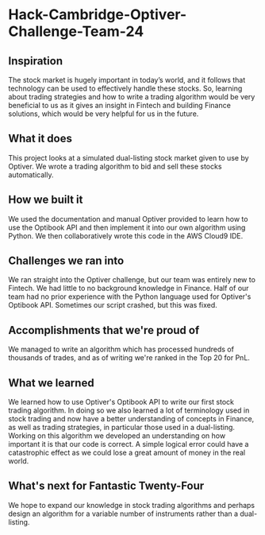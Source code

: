 # Hack-Cambridge-Optiver-Challenge-Team-24
## Inspiration
The stock market is hugely important in today’s world, and it follows that technology can be used to effectively handle these stocks. So, learning about trading strategies and how to write a trading algorithm would be very beneficial to us as it gives an insight in Fintech and building Finance solutions, which would be very helpful for us in the future.
## What it does
This project looks at a simulated dual-listing stock market given to use by Optiver. We wrote a trading algorithm to bid and sell these stocks automatically.
## How we built it
We used the documentation and manual Optiver provided to learn how to use the Optibook API and then implement it into our own algorithm using Python. We then collaboratively wrote this code in the AWS Cloud9 IDE.
## Challenges we ran into
We ran straight into the Optiver challenge, but our team was entirely new to Fintech. We had little to no background knowledge in Finance. Half of our team had no prior experience with the Python language used for Optiver's Optibook API. Sometimes our script crashed, but this was fixed.
## Accomplishments that we're proud of
We managed to write an algorithm which has processed hundreds of thousands of trades, and as of writing we're ranked in the Top 20 for PnL.
## What we learned
We learned how to use Optiver's Optibook API to write our first stock trading algorithm. In doing so we also learned a lot of terminology used in stock trading and now have a better understanding of concepts in Finance, as well as trading strategies, in particular those used in a dual-listing. Working on this algorithm we developed an understanding on how important it is that our code is correct. A simple logical error could have a catastrophic effect as we could lose a great amount of money in the real world. 
## What's next for Fantastic Twenty-Four
We hope to expand our knowledge in stock trading algorithms and perhaps design an algorithm for a variable number of instruments rather than a dual-listing. 
